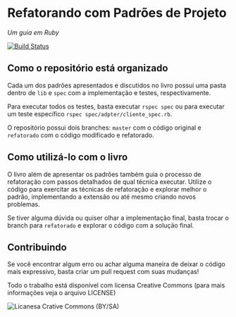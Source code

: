 # Refatorando com Padrões de Projeto
_Um guia em Ruby_

[![Build Status](https://snap-ci.com/MarcosX/rppr/branch/master/build_image)](https://snap-ci.com/MarcosX/rppr/branch/master)

## Como o repositório está organizado

Cada um dos padrões apresentados e discutidos no livro possui uma pasta dentro de `lib` e `spec` com a implementação e testes, respectivamente.

Para executar todos os testes, basta executar `rspec spec` ou para executar um teste específico `rspec spec/adpter/cliente_spec.rb`.

O repositório possui dois branches: `master` com o código original e `refatorado` com o código modificado e refatorado.

## Como utilizá-lo com o livro

O livro além de apresentar os padrões também guia o processo de refatoração com passos detalhados de qual técnica executar. Utilize o código para exercitar as técnicas de refatoração e explorar melhor o padrão, implementando a extensão ou até mesmo criando novos problemas.

Se tiver alguma dúvida ou quiser olhar a implementação final, basta trocar o branch para `refatorado` e explorar o código com a solução final.

## Contribuindo

Se você encontrar algum erro ou achar alguma maneira de deixar o código mais expressivo, basta criar um pull request com suas mudanças!

Todo o trabalho está disponível com licensa Creative Commons (para mais informações veja o arquivo LICENSE)

![Licanesa Crative Commons (BY/SA)](https://licensebuttons.net/l/by-sa/3.0/88x31.png "Creative Commons")
